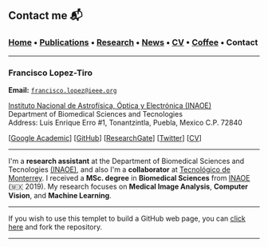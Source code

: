 
## Contact me 📬
###  [Home](/index) • [Publications](/publications) • [Research](/research) • [News](/news) • [CV](/brief_cv) • [Coffee](/coffee) • Contact

---

### **Francisco Lopez-Tiro**
**Email:** [`francisco.lopez@ieee.org`](mailto:francisco.lopez@ieee.org?subject=%20Hello,%20Francisco)      

[Instituto Nacional de Astrofísica, Óptica y Electrónica (INAOE)](https://www.inaoep.mx)    
Department of Biomedical Sciences and Tecnologies                                           
Address: Luis Enrique Erro #1, Tonantzintla, Puebla, Mexico C.P. 72840                               
                                                           
[[Google Academic](https://scholar.google.es/citations?user=IlG06bYAAAAJ&hl=es/)]
[[GitHub](https://github.com/friscolt)]
[[ResearchGate](https://www.researchgate.net/profile/Francisco-Lopez-Tiro)]
[[Twitter](https://twitter.com/Friscolt)]
[[CV](/files/CV_FranciscoLopez.pdf)]



---

I'm a **research assistant** at the Department of Biomedical Sciences and Tecnologies [(INAOE)](https://www.inaoep.mx), and also I'm a **collaborator** at [Tecnológico de Monterrey](https://tec.mx/es). I received a **MSc. degree** in **Biomedical Sciences** from [INAOE](https://www.inaoep.mx) (🇲🇽 2019). My research focuses on **Medical Image Analysis**, **Computer Vision**, and **Machine Learning**.

---

If you wish to use this templet to build a GitHub web page, you can [click here](https://github.com/friscolt/friscolt.github.io) and fork the repository. 

---
